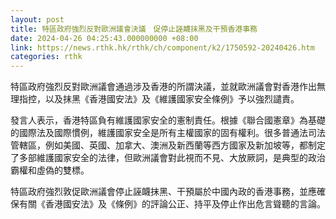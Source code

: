 ```yaml
---
layout: post
title: 特區政府強烈反對歐洲議會決議　促停止誣衊抹黑及干預香港事務
date: 2024-04-26 04:25:43.000000000 +08:00
link: https://news.rthk.hk/rthk/ch/component/k2/1750592-20240426.htm
categories: rthk
---
```


特區政府強烈反對歐洲議會通過涉及香港的所謂決議，並就歐洲議會對香港作出無理指控，以及抹黑《香港國安法》及《維護國家安全條例》予以強烈譴責。

發言人表示，香港特區負有維護國家安全的憲制責任。根據《聯合國憲章》為基礎的國際法及國際慣例，維護國家安全是所有主權國家的固有權利。很多普通法司法管轄區，例如美國、英國、加拿大、澳洲及新西蘭等西方國家及新加坡等，都制定了多部維護國家安全的法律，但歐洲議會對此視而不見、大放厥詞，是典型的政治霸權和虛偽的雙標。

特區政府強烈敦促歐洲議會停止誣衊抹黑、干預屬於中國內政的香港事務，並應確保有關《香港國安法》及《條例》的評論公正、持平及停止作出危言聳聽的言論。
